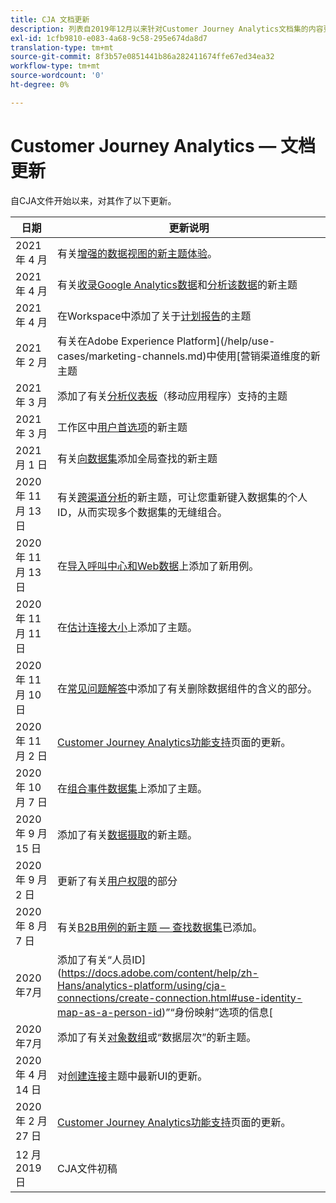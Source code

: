 ```yaml
---
title: CJA 文档更新
description: 列表自2019年12月以来针对Customer Journey Analytics文档集的内容更新。
exl-id: 1cfb9810-e083-4a68-9c58-295e674da8d7
translation-type: tm+mt
source-git-commit: 8f3b57e0851441b86a282411674ffe67ed34ea32
workflow-type: tm+mt
source-wordcount: '0'
ht-degree: 0%

---
```


# Customer Journey Analytics — 文档更新

自CJA文件开始以来，对其作了以下更新。

| 日期 | 更新说明 |
| --- | --- |
| 2021 年 4 月 | 有关[增强的数据视图的新主题体验](/help/data-views/data-views.md)。 |
| 2021 年 4 月 | 有关[收录Google Analytics数据](/help/use-cases/ga-to-cja.md)和[分析该数据](/help/use-cases/ga-to-cja-reporting.md)的新主题 |
| 2021 年 4 月 | 在Workspace中添加了关于[计划报告](/help/analysis-workspace/curate-share/t-schedule-report.md)的主题 |
| 2021 年 2 月 | 有关在Adobe Experience Platform](/help/use-cases/marketing-channels.md)中使用[营销渠道维度的新主题 |
| 2021 年 3 月 | 添加了有关[分析仪表板](/help/mobile-app/home.md)（移动应用程序）支持的主题 |
| 2021 年 3 月 | 工作区中[用户首选项](/help/analysis-workspace/user-preferences.md)的新主题 |
| 2021 月 1 日 | 有关[向数据集](/help/use-cases/global-lookups.md)添加全局查找的新主题 |
| 2020 年 11 月 13 日 | 有关[跨渠道分析](/help/connections/cca/overview.md)的新主题，可让您重新键入数据集的个人ID，从而实现多个数据集的无缝组合。 |
| 2020 年 11 月 13 日 | 在[导入呼叫中心和Web数据](/help/use-cases/call-center.md)上添加了新用例。 |
| 2020 年 11 月 11 日 | 在[估计连接大小](/help/connections/estimate-connection-size.md)上添加了主题。 |
| 2020 年 11 月 10 日 | 在[常见问题解答](/help/getting-started/cja-faq.md)中添加了有关删除数据组件的含义的部分。 |
| 2020 年 11 月 2 日 | [Customer Journey Analytics功能支持](/help/getting-started/cja-aa.md)页面的更新。 |
| 2020 年 10 月 7 日 | 在[组合事件数据集](/help/connections/combined-dataset.md)上添加了主题。 |
| 2020 年 9 月 15 日 | 添加了有关[数据摄取](/help/use-cases/data-ingestion.md)的新主题。 |
| 2020 年 9 月 2 日 | 更新了有关[用户权限](https://docs.adobe.com/content/help/zh-Hans/analytics-platform/using/cja-overview/cja-overview.html#user-access-permissions)的部分 |
| 2020 年 8 月 7 日 | 有关[B2B用例的新主题 — 查找数据集](/help/use-cases/b2b.md)已添加。 |
| 2020年7月 | 添加了有关“人员ID](https://docs.adobe.com/content/help/zh-Hans/analytics-platform/using/cja-connections/create-connection.html#use-identity-map-as-a-person-id)”“身份映射”选项的信息[ |
| 2020年7月 | 添加了有关[对象数组](/help/use-cases/object-arrays.md)或“数据层次”的新主题。 |
| 2020 年 4 月 14 日 | 对[创建连接](/help/connections/create-connection.md)主题中最新UI的更新。 |
| 2020 年 2 月 27 日 | [Customer Journey Analytics功能支持](/help/getting-started/cja-aa.md)页面的更新。 |
| 12 月 2019 日 | CJA文件初稿 |
